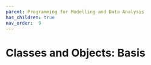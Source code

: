 ```yaml
---
parent: Programming for Modelling and Data Analysis
has_children: true
nav_order:  9
---
```


# Classes and Objects: Basis
